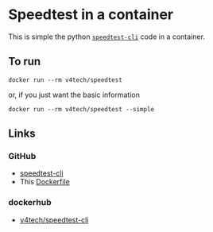 # Speedtest in a container

This is simple the python [`speedtest-cli`](https://pypi.org/project/speedtest-cli/) code in a container.

## To run

```
docker run --rm v4tech/speedtest
```

or, if you just want the basic information

```
docker run --rm v4tech/speedtest --simple
```

## Links

### GitHub
- [speedtest-cli](https://github.com/sivel/speedtest-cli)
- This [Dockerfile](https://github.com/vifortech/docker-speedtest)

### dockerhub
- [v4tech/speedtest-cli](https://hub.docker.com/r/v4tech/speedtest-cli)